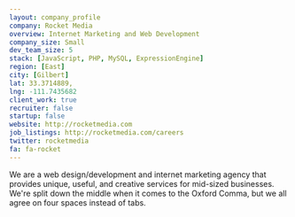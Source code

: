 ```yaml
---
layout: company_profile
company: Rocket Media
overview: Internet Marketing and Web Development
company_size: Small
dev_team_size: 5
stack: [JavaScript, PHP, MySQL, ExpressionEngine]
region: [East]
city: [Gilbert]
lat: 33.3714889,
lng: -111.7435682
client_work: true
recruiter: false
startup: false
website: http://rocketmedia.com
job_listings: http://rocketmedia.com/careers
twitter: rocketmedia
fa: fa-rocket
---
```


We are a web design/development and internet marketing agency that provides unique, useful, and creative services for mid-sized businesses. We're split down the middle when it comes to the Oxford Comma, but we all agree on four spaces instead of tabs.
